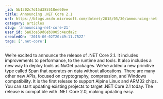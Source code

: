 ```yaml
---
_id: 5b1302c7d15d385518ee60ee
title: Announcing .NET Core 2.1
url: https://blogs.msdn.microsoft.com/dotnet/2018/05/30/announcing-net-core-2-1/
category: articles
slug: 'announcing-net-core-21'
user_id: 5a83ce59d6eb0005c4ecda2c
createdOn: '2018-06-02T20:49:11.752Z'
tags: ['.net-core']
---
```


We’re excited to announce the release of .NET Core 2.1. It includes improvements to performance, to the runtime and tools. It also includes a new way to deploy tools as NuGet packages. We’ve added a new primitive type called Span<T> that operates on data without allocations. There are many other new APIs, focused on cryptography, compression, and Windows compatibility. It is the first release to support Alpine Linux and ARM32 chips. You can start updating existing projects to target .NET Core 2.1 today. The release is compatible with .NET Core 2.0, making updating easy.


